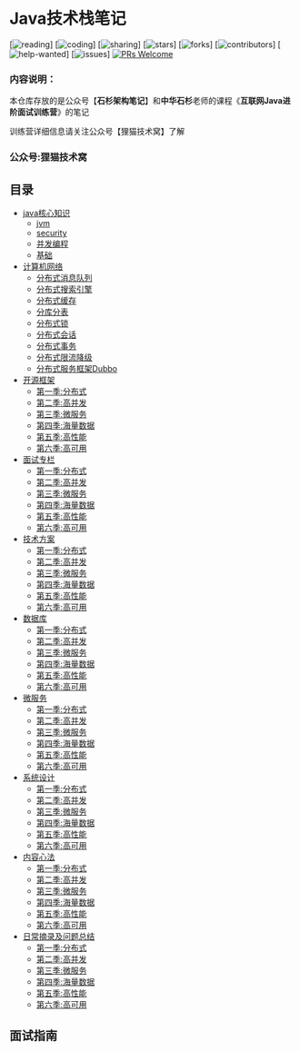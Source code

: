 # Java技术栈笔记

[![reading](https://badgen.net/badge/books/read%20together/cyan)]
[![coding](https://badgen.net/badge/leetcode/coding%20together/cyan)]
[![sharing](https://badgen.net/badge/readers/share%20together/cyan)]
[![stars](https://badgen.net/github/stars/doocs/wulimax/reactApp)]
[![forks](https://badgen.net/github/forks/wulimax/reactApp)]
[![contributors](https://badgen.net/github/contributors/wulimax/reactApp)]
[![help-wanted](https://badgen.net/github/label-issues/wulimax/reactApp/help%20wanted/open)]
[![issues](https://badgen.net/github/open-issues/wulimax/reactApp)]
[![PRs Welcome](https://badgen.net/badge/PRs/welcome/green)](http://makeapullrequest.com)

### 内容说明：
本仓库存放的是公众号【**石杉架构笔记**】和**中华石杉**老师的课程《**互联网Java进阶面试训练营**》的笔记

训练营详细信息请关注公众号【狸猫技术窝】了解
### 公众号:狸猫技术窝


## 目录

- [java核心知识](#面试指南)
    - [jvm](#备战面试)
    - [security](#常见面试题总结)
    - [并发编程](#面经)
    - [基础](#面经)
- [计算机网络](#面试突击第一季)
    - [分布式消息队列](#分布式消息队列)
    - [分布式搜索引擎](#搜索引擎)
    - [分布式缓存](#分布式缓存)
    - [分库分表](#分库分表)
    - [分布式锁](#分布式锁)
    - [分布式会话](#分布式会话)
    - [分布式事务](#分布式事务)
    - [分布式限流降级](#分布式事务)
    - [分布式服务框架Dubbo](#分布式服务框架Dubbo)
- [开源框架](#互联网Java进阶面试训练营)
    - [第一季:分布式](#第一季-分布式)
    - [第二季:高并发](#第二季-高并发)
    - [第三季:微服务](#第三季-微服务)
    - [第四季:海量数据](#第四季-海量数据)
    - [第五季:高性能](#第五季-高性能)
    - [第六季:高可用](#第六季-高可用)
- [面试专栏](#互联网Java进阶面试训练营)
  - [第一季:分布式](#第一季-分布式)
  - [第二季:高并发](#第二季-高并发)
  - [第三季:微服务](#第三季-微服务)
  - [第四季:海量数据](#第四季-海量数据)
  - [第五季:高性能](#第五季-高性能)
  - [第六季:高可用](#第六季-高可用)
- [技术方案](#互联网Java进阶面试训练营)
  - [第一季:分布式](#第一季-分布式)
  - [第二季:高并发](#第二季-高并发)
  - [第三季:微服务](#第三季-微服务)
  - [第四季:海量数据](#第四季-海量数据)
  - [第五季:高性能](#第五季-高性能)
  - [第六季:高可用](#第六季-高可用)
- [数据库](#互联网Java进阶面试训练营)
  - [第一季:分布式](#第一季-分布式)
  - [第二季:高并发](#第二季-高并发)
  - [第三季:微服务](#第三季-微服务)
  - [第四季:海量数据](#第四季-海量数据)
  - [第五季:高性能](#第五季-高性能)
  - [第六季:高可用](#第六季-高可用)
- [微服务](#互联网Java进阶面试训练营)
  - [第一季:分布式](#第一季-分布式)
  - [第二季:高并发](#第二季-高并发)
  - [第三季:微服务](#第三季-微服务)
  - [第四季:海量数据](#第四季-海量数据)
  - [第五季:高性能](#第五季-高性能)
  - [第六季:高可用](#第六季-高可用)
- [系统设计](#互联网Java进阶面试训练营)
  - [第一季:分布式](#第一季-分布式)
  - [第二季:高并发](#第二季-高并发)
  - [第三季:微服务](#第三季-微服务)
  - [第四季:海量数据](#第四季-海量数据)
  - [第五季:高性能](#第五季-高性能)
  - [第六季:高可用](#第六季-高可用)
- [内容心法](#互联网Java进阶面试训练营)
  - [第一季:分布式](#第一季-分布式)
  - [第二季:高并发](#第二季-高并发)
  - [第三季:微服务](#第三季-微服务)
  - [第四季:海量数据](#第四季-海量数据)
  - [第五季:高性能](#第五季-高性能)
  - [第六季:高可用](#第六季-高可用)
- [日常摘录及问题总结](#互联网Java进阶面试训练营)
  - [第一季:分布式](#第一季-分布式)
  - [第二季:高并发](#第二季-高并发)
  - [第三季:微服务](#第三季-微服务)
  - [第四季:海量数据](#第四季-海量数据)
  - [第五季:高性能](#第五季-高性能)
  - [第六季:高可用](#第六季-高可用)

## 面试指南